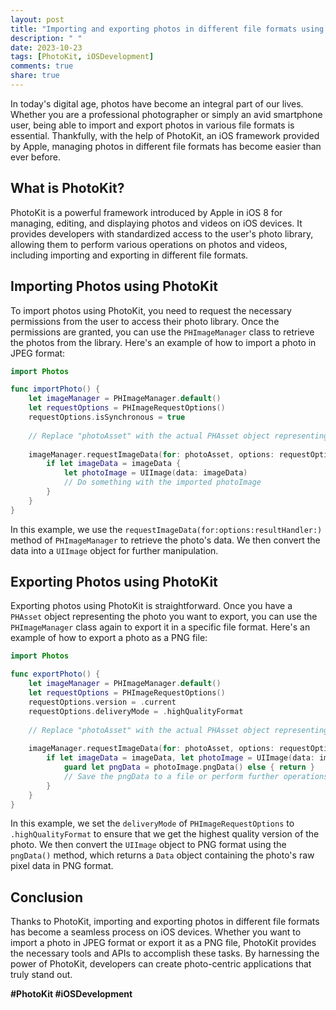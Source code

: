 ```yaml
---
layout: post
title: "Importing and exporting photos in different file formats using PhotoKit"
description: " "
date: 2023-10-23
tags: [PhotoKit, iOSDevelopment]
comments: true
share: true
---
```


In today's digital age, photos have become an integral part of our lives. Whether you are a professional photographer or simply an avid smartphone user, being able to import and export photos in various file formats is essential. Thankfully, with the help of PhotoKit, an iOS framework provided by Apple, managing photos in different file formats has become easier than ever before.

## What is PhotoKit?

PhotoKit is a powerful framework introduced by Apple in iOS 8 for managing, editing, and displaying photos and videos on iOS devices. It provides developers with standardized access to the user's photo library, allowing them to perform various operations on photos and videos, including importing and exporting in different file formats.

## Importing Photos using PhotoKit

To import photos using PhotoKit, you need to request the necessary permissions from the user to access their photo library. Once the permissions are granted, you can use the `PHImageManager` class to retrieve the photos from the library. Here's an example of how to import a photo in JPEG format:

```swift
import Photos

func importPhoto() {
    let imageManager = PHImageManager.default()
    let requestOptions = PHImageRequestOptions()
    requestOptions.isSynchronous = true
    
    // Replace "photoAsset" with the actual PHAsset object representing the photo you want to import
    
    imageManager.requestImageData(for: photoAsset, options: requestOptions) { (imageData, _, _, _) in
        if let imageData = imageData {
            let photoImage = UIImage(data: imageData)
            // Do something with the imported photoImage
        }
    }
}
```

In this example, we use the `requestImageData(for:options:resultHandler:)` method of `PHImageManager` to retrieve the photo's data. We then convert the data into a `UIImage` object for further manipulation.

## Exporting Photos using PhotoKit

Exporting photos using PhotoKit is straightforward. Once you have a `PHAsset` object representing the photo you want to export, you can use the `PHImageManager` class again to export it in a specific file format. Here's an example of how to export a photo as a PNG file:

```swift
import Photos

func exportPhoto() {
    let imageManager = PHImageManager.default()
    let requestOptions = PHImageRequestOptions()
    requestOptions.version = .current
    requestOptions.deliveryMode = .highQualityFormat
    
    // Replace "photoAsset" with the actual PHAsset object representing the photo you want to export
    
    imageManager.requestImageData(for: photoAsset, options: requestOptions) { (imageData, _, _, _) in
        if let imageData = imageData, let photoImage = UIImage(data: imageData) {
            guard let pngData = photoImage.pngData() else { return }
            // Save the pngData to a file or perform further operations
        }
    }
}
```

In this example, we set the `deliveryMode` of `PHImageRequestOptions` to `.highQualityFormat` to ensure that we get the highest quality version of the photo. We then convert the `UIImage` object to PNG format using the `pngData()` method, which returns a `Data` object containing the photo's raw pixel data in PNG format.

## Conclusion

Thanks to PhotoKit, importing and exporting photos in different file formats has become a seamless process on iOS devices. Whether you want to import a photo in JPEG format or export it as a PNG file, PhotoKit provides the necessary tools and APIs to accomplish these tasks. By harnessing the power of PhotoKit, developers can create photo-centric applications that truly stand out.

**#PhotoKit #iOSDevelopment**